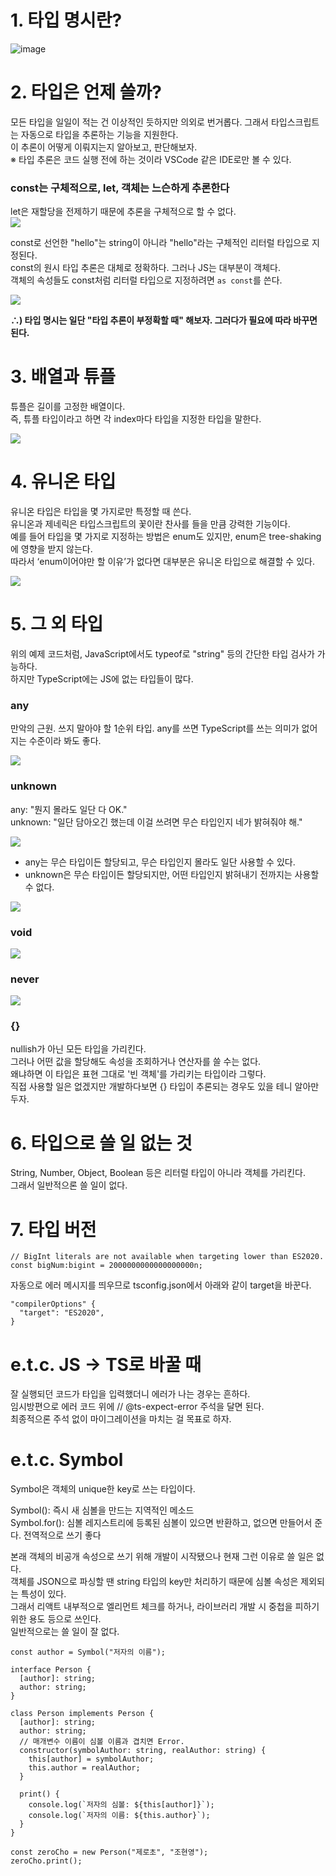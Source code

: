 # 1. 타입 명시란?
![image](https://user-images.githubusercontent.com/39308313/267523843-cae7aa92-2300-41c9-a737-64173f2f264f.png)

# 2. 타입은 언제 쓸까?

모든 타입을 일일이 적는 건 이상적인 듯하지만 의외로 번거롭다. 그래서 타입스크립트는 자동으로 타입을 추론하는 기능을 지원한다.  
이 추론이 어떻게 이뤄지는지 알아보고, 판단해보자.  
※ 타입 추론은 코드 실행 전에 하는 것이라 VSCode 같은 IDE로만 볼 수 있다.

### const는 구체적으로, let, 객체는 느슨하게 추론한다

let은 재할당을 전제하기 때문에 추론을 구체적으로 할 수 없다.  
![](https://user-images.githubusercontent.com/39308313/267523918-2b59014c-6ab5-45c8-a7c8-3a7a7a344d30.png)

const로 선언한 "hello"는 string이 아니라 "hello"라는 구체적인 리터럴 타입으로 지정된다.  
const의 원시 타입 추론은 대체로 정확하다. 그러나 JS는 대부분이 객체다.  
객체의 속성들도 const처럼 리터럴 타입으로 지정하려면 `as const`를 쓴다.

![](https://user-images.githubusercontent.com/39308313/267523923-028d091a-7f39-477c-bd3e-693d94714680.png)

**∴) 타입 명시는 일단 "타입 추론이 부정확할 때" 해보자. 그러다가 필요에 따라 바꾸면 된다.**  

# 3. 배열과 튜플

튜플은 길이를 고정한 배열이다.  
즉, 튜플 타입이라고 하면 각 index마다 타입을 지정한 타입을 말한다.

![](https://user-images.githubusercontent.com/39308313/267523936-6bf10599-022f-434c-8e87-40f778d49cb7.png)

# 4. 유니온 타입

유니온 타입은 타입을 몇 가지로만 특정할 때 쓴다.  
유니온과 제네릭은 타입스크립트의 꽃이란 찬사를 들을 만큼 강력한 기능이다.  
예를 들어 타입을 몇 가지로 지정하는 방법은 enum도 있지만, enum은 tree-shaking에 영향을 받지 않는다.  
따라서 ‘enum이어야만 할 이유’가 없다면 대부분은 유니온 타입으로 해결할 수 있다.  

![](https://user-images.githubusercontent.com/39308313/267523940-911febfc-4149-4c14-b573-162e8442e4ef.png)

# 5. 그 외 타입

위의 예제 코드처럼, JavaScript에서도 typeof로 "string" 등의 간단한 타입 검사가 가능하다.  
하지만 TypeScript에는 JS에 없는 타입들이 많다.  

### any
만악의 근원. 쓰지 말아야 할 1순위 타입.
any를 쓰면 TypeScript를 쓰는 의미가 없어지는 수준이라 봐도 좋다.

![](https://user-images.githubusercontent.com/39308313/267523912-a8acc044-bc04-4c6c-b4b2-c6b2d846e3ef.png)

### unknown

any: "뭔지 몰라도 일단 다 OK."  
unknown: "일단 담아오긴 했는데 이걸 쓰려면 무슨 타입인지 네가 밝혀줘야 해."  

![](https://user-images.githubusercontent.com/39308313/267523865-5c8f4365-f293-4170-a66f-daa6b4cd7a2e.png)

- any는 무슨 타입이든 할당되고, 무슨 타입인지 몰라도 일단 사용할 수 있다.
- unknown은 무슨 타입이든 할당되지만, 어떤 타입인지 밝혀내기 전까지는 사용할 수 없다.

![](https://user-images.githubusercontent.com/39308313/267523947-0dcff004-2de0-44ed-9002-53a160f82bd3.png)

### void

![](https://user-images.githubusercontent.com/39308313/267523906-e974924a-064c-4a18-b6b5-6a1ed9cea65c.png)

### never

![](https://user-images.githubusercontent.com/39308313/267523928-0f5ab06c-d4ac-40aa-9371-c6ddde56045a.png)

### {}
nullish가 아닌 모든 타입을 가리킨다.  
그러나 어떤 값을 할당해도 속성을 조회하거나 연산자를 쓸 수는 없다.  
왜냐하면 이 타입은 표현 그대로 '빈 객체'를 가리키는 타입이라 그렇다.  
직접 사용할 일은 없겠지만 개발하다보면 {} 타입이 추론되는 경우도 있을 테니 알아만 두자.  

# 6. 타입으로 쓸 일 없는 것

String, Number, Object, Boolean 등은 리터럴 타입이 아니라 객체를 가리킨다.  
그래서 일반적으론 쓸 일이 없다.  

# 7. 타입 버전
```
// BigInt literals are not available when targeting lower than ES2020.
const bigNum:bigint = 2000000000000000000n;
```

자동으로 에러 메시지를 띄우므로 tsconfig.json에서 아래와 같이 target을 바꾼다.

```
"compilerOptions" {
  "target": "ES2020",
}
```

# e.t.c. JS -> TS로 바꿀 때

잘 실행되던 코드가 타입을 입력했더니 에러가 나는 경우는 흔하다.  
임시방편으로 에러 코드 위에 // @ts-expect-error 주석을 달면 된다.  
최종적으론 주석 없이 마이그레이션을 마치는 걸 목표로 하자.  

# e.t.c. Symbol

Symbol은 객체의 unique한 key로 쓰는 타입이다.  

Symbol(): 즉시 새 심볼을 만드는 지역적인 메소드  
Symbol.for(): 심볼 레지스트리에 등록된 심볼이 있으면 반환하고, 없으면 만들어서 준다. 전역적으로 쓰기 좋다  

본래 객체의 비공개 속성으로 쓰기 위해 개발이 시작됐으나 현재 그런 이유로 쓸 일은 없다.  
객체를 JSON으로 파싱할 땐 string 타입의 key만 처리하기 때문에 심볼 속성은 제외되는 특성이 있다.  
그래서 리액트 내부적으로 엘리먼트 체크를 하거나, 라이브러리 개발 시 중첩을 피하기 위한 용도 등으로 쓰인다.  
일반적으로는 쓸 일이 잘 없다.  

```
const author = Symbol("저자의 이름");

interface Person {
  [author]: string;
  author: string;
}

class Person implements Person {
  [author]: string;
  author: string;
  // 매개변수 이름이 심볼 이름과 겹치면 Error.
  constructor(symbolAuthor: string, realAuthor: string) {
    this[author] = symbolAuthor;
    this.author = realAuthor;
  }

  print() {
    console.log(`저자의 심볼: ${this[author]}`);
    console.log(`저자의 이름: ${this.author}`);
  }
}

const zeroCho = new Person("제로초", "조현영");
zeroCho.print();
```
